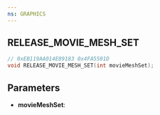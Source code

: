 ```yaml
---
ns: GRAPHICS
---
```

## RELEASE_MOVIE_MESH_SET

```c
// 0xEB119AA014E89183 0x4FA5501D
void RELEASE_MOVIE_MESH_SET(int movieMeshSet);
```


## Parameters
* **movieMeshSet**: 


